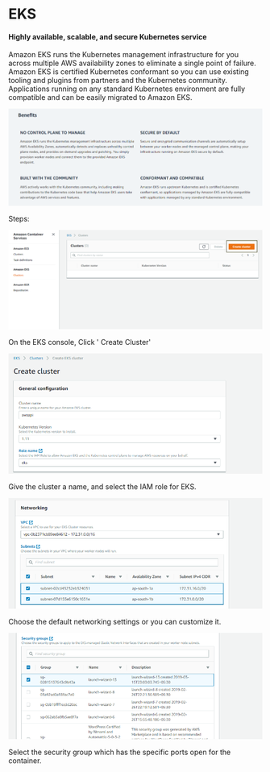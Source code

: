 # EKS

#### Highly available, scalable, and secure Kubernetes service <a href="#highly_available.2c_scalable.2c_and_secure_kubernetes_service" id="highly_available.2c_scalable.2c_and_secure_kubernetes_service"></a>

Amazon EKS runs the Kubernetes management infrastructure for you across multiple AWS availability zones to eliminate a single point of failure. Amazon EKS is certified Kubernetes conformant so you can use existing tooling and plugins from partners and the Kubernetes community. Applications running on any standard Kubernetes environment are fully compatible and can be easily migrated to Amazon EKS.

![](<../../.gitbook/assets/image (28).png>)

Steps:

![](<../../.gitbook/assets/image (27).png>)

On the EKS console, Click ' Create Cluster'

![](<../../.gitbook/assets/image (29).png>)

Give the cluster a name, and select the IAM role for EKS.

![](<../../.gitbook/assets/image (30).png>)

Choose the default networking settings or you can customize it.

![](<../../.gitbook/assets/image (31).png>)

Select the security group which has the specific ports open for the container.


